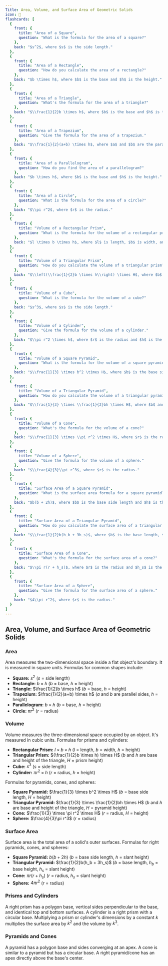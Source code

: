 ```yaml
---
Title: Area, Volume, and Surface Area of Geometric Solids
icon: 📐
flashcards: [
  {
    front: {
      title: "Area of a Square",
      question: "What is the formula for the area of a square?"
    },
    back: "$s^2$, where $s$ is the side length."
  },
  {
    front: {
      title: "Area of a Rectangle",
      question: "How do you calculate the area of a rectangle?"
    },
    back: "$b \times h$, where $b$ is the base and $h$ is the height."
  },
  {
    front: {
      title: "Area of a Triangle",
      question: "What's the formula for the area of a triangle?"
    },
    back: "$\\frac{1}{2}b \times h$, where $b$ is the base and $h$ is the height."
  },
  {
    front: {
      title: "Area of a Trapezium",
      question: "Give the formula for the area of a trapezium."
    },
    back: "$\\frac{1}{2}(a+b) \times h$, where $a$ and $b$ are the parallel sides and $h$ is the height."
  },
  {
    front: {
      title: "Area of a Parallelogram",
      question: "How do you find the area of a parallelogram?"
    },
    back: "$b \times h$, where $b$ is the base and $h$ is the height."
  },
  {
    front: {
      title: "Area of a Circle",
      question: "What is the formula for the area of a circle?"
    },
    back: "$\\pi r^2$, where $r$ is the radius."
  },
  {
    front: {
      title: "Volume of a Rectangular Prism",
      question: "What is the formula for the volume of a rectangular prism?"
    },
    back: "$l \times b \times h$, where $l$ is length, $b$ is width, and $h$ is height."
  },
  {
    front: {
      title: "Volume of a Triangular Prism",
      question: "How do you calculate the volume of a triangular prism?"
    },
    back: "$\\left(\\frac{1}{2}b \times h\\right) \times H$, where $b$ and $h$ are the base and height of the triangle, and $H$ is the prism's height."
  },
  {
    front: {
      title: "Volume of a Cube",
      question: "What is the formula for the volume of a cube?"
    },
    back: "$s^3$, where $s$ is the side length."
  },
  {
    front: {
      title: "Volume of a Cylinder",
      question: "Give the formula for the volume of a cylinder."
    },
    back: "$\\pi r^2 \times h$, where $r$ is the radius and $h$ is the height."
  },
  {
    front: {
      title: "Volume of a Square Pyramid",
      question: "What is the formula for the volume of a square pyramid?"
    },
    back: "$\\frac{1}{3} \times b^2 \times H$, where $b$ is the base side length and $H$ is the height."
  },
  {
    front: {
      title: "Volume of a Triangular Pyramid",
      question: "How do you calculate the volume of a triangular pyramid?"
    },
    back: "$\\frac{1}{3} \times \\frac{1}{2}bh \times H$, where $b$ and $h$ are the base and height of the triangle, and $H$ is the pyramid's height."
  },
  {
    front: {
      title: "Volume of a Cone",
      question: "What's the formula for the volume of a cone?"
    },
    back: "$\\frac{1}{3} \times \\pi r^2 \times H$, where $r$ is the radius and $H$ is the height."
  },
  {
    front: {
      title: "Volume of a Sphere",
      question: "Give the formula for the volume of a sphere."
    },
    back: "$\\frac{4}{3}\\pi r^3$, where $r$ is the radius."
  },
  {
    front: {
      title: "Surface Area of a Square Pyramid",
      question: "What is the surface area formula for a square pyramid?"
    },
    back: "$b(b + 2h)$, where $b$ is the base side length and $h$ is the slant height."
  },
  {
    front: {
      title: "Surface Area of a Triangular Pyramid",
      question: "How do you calculate the surface area of a triangular pyramid?"
    },
    back: "$\\frac{1}{2}b(h_b + 3h_s)$, where $b$ is the base length, $h_b$ is the base height, and $h_s$ is the slant height."
  },
  {
    front: {
      title: "Surface Area of a Cone",
      question: "What's the formula for the surface area of a cone?"
    },
    back: "$\\pi r(r + h_s)$, where $r$ is the radius and $h_s$ is the slant height."
  },
  {
    front: {
      title: "Surface Area of a Sphere",
      question: "Give the formula for the surface area of a sphere."
    },
    back: "$4\\pi r^2$, where $r$ is the radius."
  }
]
---
```


## Area, Volume, and Surface Area of Geometric Solids

### Area

Area measures the two-dimensional space inside a flat object's boundary. It is measured in square units.  Formulas for common shapes include:

* **Square:** $s^2$ ($s$ = side length)
* **Rectangle:** $b \times h$ ($b$ = base, $h$ = height)
* **Triangle:** $\frac{1}{2}b \times h$ ($b$ = base, $h$ = height)
* **Trapezium:** $\frac{1}{2}(a+b) \times h$ ($a$ and $b$ are parallel sides, $h$ = height)
* **Parallelogram:** $b \times h$ ($b$ = base, $h$ = height)
* **Circle:** $\pi r^2$ ($r$ = radius)

### Volume

Volume measures the three-dimensional space occupied by an object. It's measured in cubic units. Formulas for prisms and cylinders:

* **Rectangular Prism:** $l \times b \times h$ ($l$ = length, $b$ = width, $h$ = height)
* **Triangular Prism:** $(\frac{1}{2}b \times h) \times H$ ($b$ and $h$ are base and height of the triangle, $H$ = prism height)
* **Cube:** $s^3$ ($s$ = side length)
* **Cylinder:** $\pi r^2 \times h$ ($r$ = radius, $h$ = height)


Formulas for pyramids, cones, and spheres:

* **Square Pyramid:** $\frac{1}{3} \times b^2 \times H$ ($b$ = base side length, $H$ = height)
* **Triangular Pyramid:** $\frac{1}{3} \times \frac{1}{2}bh \times H$ ($b$ and $h$ are base and height of the triangle, $H$ = pyramid height)
* **Cone:** $\frac{1}{3} \times \pi r^2 \times H$ ($r$ = radius, $H$ = height)
* **Sphere:** $\frac{4}{3}\pi r^3$ ($r$ = radius)

### Surface Area

Surface area is the total area of a solid's outer surfaces.  Formulas for right pyramids, cones, and spheres:

* **Square Pyramid:** $b(b + 2h)$ ($b$ = base side length, $h$ = slant height)
* **Triangular Pyramid:** $\frac{1}{2}b(h_b + 3h_s)$ ($b$ = base length, $h_b$ = base height, $h_s$ = slant height)
* **Cone:** $\pi r(r + h_s)$ ($r$ = radius, $h_s$ = slant height)
* **Sphere:** $4\pi r^2$ ($r$ = radius)

### Prisms and Cylinders

A right prism has a polygon base, vertical sides perpendicular to the base, and identical top and bottom surfaces.  A cylinder is a right prism with a circular base.  Multiplying a prism or cylinder's dimensions by a constant $k$ multiplies the surface area by $k^2$ and the volume by $k^3$.

### Pyramids and Cones

A pyramid has a polygon base and sides converging at an apex. A cone is similar to a pyramid but has a circular base.  A right pyramid/cone has an apex directly above the base's center.
